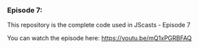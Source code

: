 ### Episode 7:

This repository is the complete code used in JScasts - Episode 7

You can watch the episode here: https://youtu.be/mQ1xPGRBFAQ